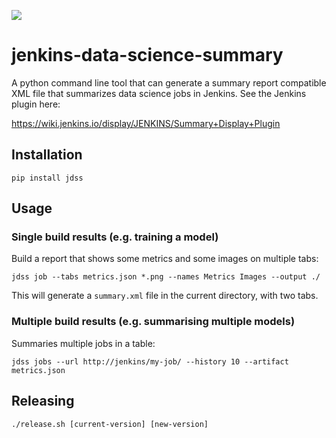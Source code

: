 ![](https://travis-ci.org/andykuszyk/jenkins-data-science-summary.svg?branch=master)

# jenkins-data-science-summary
A python command line tool that can generate a summary report compatible XML file that summarizes data science jobs in Jenkins. See the Jenkins plugin here:

https://wiki.jenkins.io/display/JENKINS/Summary+Display+Plugin

## Installation
```
pip install jdss
```

## Usage
### Single build results (e.g. training a model)
Build a report that shows some metrics and some images on multiple tabs:
```
jdss job --tabs metrics.json *.png --names Metrics Images --output ./
```
This will generate a `summary.xml` file in the current directory, with two tabs.

### Multiple build results (e.g. summarising multiple models)
Summaries multiple jobs in a table:
```
jdss jobs --url http://jenkins/my-job/ --history 10 --artifact metrics.json
```

## Releasing
```
./release.sh [current-version] [new-version]
```
